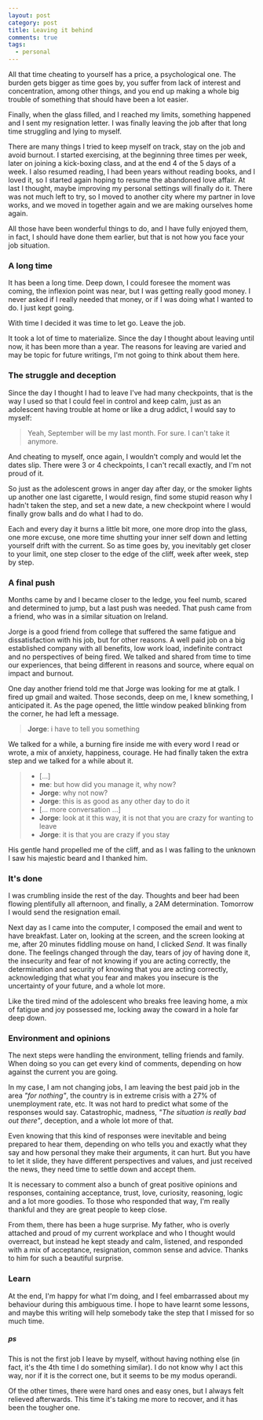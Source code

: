 ```yaml
---
layout: post
category: post
title: Leaving it behind
comments: true
tags:
  - personal
---
```


All that time cheating to yourself has a price, a psychological one. The
burden gets bigger as time goes by, you suffer from lack of interest and
concentration, among other things, and you end up making a whole big trouble
of something that should have been a lot easier.

Finally, when the glass filled, and I reached my limits, something happened
and I sent my resignation letter. I was finally leaving the job after that
long time struggling and lying to myself.

There are many things I tried to keep myself on track, stay on the job and
avoid burnout.  I started exercising, at the beginning three times per week,
later on joining a kick-boxing class, and at the end 4 of the 5 days of a
week. I also resumed reading, I had been years without reading books, and I
loved it, so I started again hoping to resume the abandoned love affair. At
last I thought, maybe improving my personal settings will finally do it. There
was not much left to try, so I moved to another city where my partner in love
works, and we moved in together again and we are making ourselves home again.

All those have been wonderful things to do, and I have fully enjoyed them, in
fact, I should have done them earlier, but that is not how you face your job
situation.

### A long time

It has been a long time. Deep down, I could foresee the moment was coming, the
inflexion point was near, but I was getting really good money. I never asked
if I really needed that money, or if I was doing what I wanted to do. I just
kept going.

With time I decided it was time to let go. Leave the job.

It took a lot of time to materialize. Since the day I thought about leaving
until now, it has been more than a year. The reasons for leaving are varied
and may be topic for future writings, I'm not going to think about them here.

### The struggle and deception

Since the day I thought I had to leave I've had many checkpoints, that is the
way I used so that I could feel in control and keep calm, just as an
adolescent having trouble at home or like a drug addict, I would say to
myself:

  > Yeah, September will be my last month. For sure. I can't take it anymore.

And cheating to myself, once again, I wouldn't comply and would let the dates
slip. There were 3 or 4 checkpoints, I can't recall exactly, and I'm not proud
of it.

So just as the adolescent grows in anger day after day, or the smoker lights
up another one last cigarette, I would resign, find some stupid reason why I
hadn't taken the step, and set a new date, a new checkpoint where I would
finally grow balls and do what I had to do.

Each and every day it burns a little bit more, one more drop into the glass,
one more excuse, one more time shutting your inner self down and letting
yourself drift with the current. So as time goes by, you inevitably get closer
to your limit, one step closer to the edge of the cliff, week after week, step
by step.

### A final push

Months came by and I became closer to the ledge, you feel numb, scared and
determined to jump, but a last push was needed. That push came from a friend,
who was in a similar situation on Ireland.

Jorge is a good friend from college that suffered the same fatigue and
dissatisfaction with his job, but for other reasons. A well paid job on a big
established company with all benefits, low work load, indefinite contract and
no perspectives of being fired. We talked and shared from time to time our
experiences, that being different in reasons and source, where equal on impact
and burnout.

One day another friend told me that Jorge was looking for me at gtalk. I fired
up gmail and waited. Those seconds, deep on me, I knew something, I
anticipated it. As the page opened, the little window peaked blinking from the
corner, he had left a message.

  > **Jorge**: i have to tell you something

We talked for a while, a burning fire inside me with every word I read or
wrote, a mix of anxiety, happiness, courage. He had finally taken the extra
step and we talked for a while about it.

  > * [...]
  > * **me**: but how did you manage it, why now?
  > * **Jorge**: why not now?
  > * **Jorge**: this is as good as any other day to do it
  > * [... more conversation ...]
  > * **Jorge**: look at it this way, it is not that you are crazy for wanting to
  >   leave
  > * **Jorge**: it is that you are crazy if you stay

His gentle hand propelled me of the cliff, and as I was falling to the unknown
I saw his majestic beard and I thanked him.

### It's done

I was crumbling inside the rest of the day. Thoughts and beer had been flowing
plentifully all afternoon, and finally, a 2AM determination. Tomorrow I would
send the resignation email.

Next day as I came into the computer, I composed the email and went to have
breakfast. Later on, looking at the screen, and the screen looking at me,
after 20 minutes fiddling mouse on hand, I clicked *Send*. It was finally
done. The feelings changed through the day, tears of joy of having done it,
the insecurity and fear of not knowing if you are acting correctly, the
determination and security of knowing that you are acting correctly,
acknowledging that what you fear and makes you insecure is the uncertainty of
your future, and a whole lot more.

Like the tired mind of the adolescent who breaks free leaving home, a mix of
fatigue and joy possessed me, locking away the coward in a hole far deep down.

### Environment and opinions

The next steps were handling the environment, telling friends and family.
When doing so you can get every kind of comments, depending on how against the
current you are going.

In my case, I am not changing jobs, I am leaving the best paid job in the area
*"for nothing"*, the country is in extreme crisis with a 27% of unemployment
rate, etc. It was not hard to predict what some of the responses would say.
Catastrophic, madness, *"The situation is really bad out there"*, deception,
and a whole lot more of that.

Even knowing that this kind of responses were inevitable and being prepared to
hear them, depending on who tells you and exactly what they say and how
personal they make their arguments, it can hurt. But you have to let it slide,
they have different perspectives and values, and just received the news, they
need time to settle down and accept them.

It is necessary to comment also a bunch of great positive opinions and
responses, containing acceptance, trust, love, curiosity, reasoning, logic and
a lot more goodies. To those who responded that way, I'm really thankful and
they are great people to keep close.

From them, there has been a huge surprise. My father, who is overly attached
and proud of my current workplace and who I thought would overreact, but
instead he kept steady and calm, listened, and responded with a mix of
acceptance, resignation, common sense and advice. Thanks to him for such a
beautiful surprise.

### Learn

At the end, I'm happy for what I'm doing, and I feel embarrassed about my
behaviour during this ambiguous time. I hope to have learnt some lessons, and
maybe this writing will help somebody take the step that I missed for so much
time.

##### ps

This is not the first job I leave by myself, without having nothing else (in
fact, it's the 4th time I do something similar). I do not know why I act this
way, nor if it is the correct one, but it seems to be my modus operandi.

Of the other times, there were hard ones and easy ones, but I always felt
relieved afterwards. This time it's taking me more to recover, and it has been
the tougher one.


